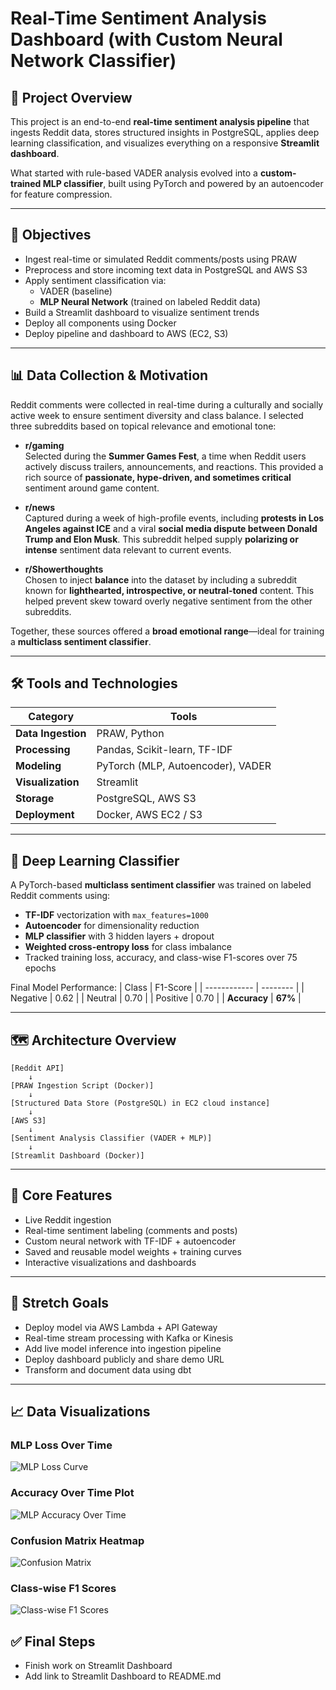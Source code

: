 # **Real-Time Sentiment Analysis Dashboard (with Custom Neural Network Classifier)**

## 🧠 **Project Overview**
This project is an end-to-end **real-time sentiment analysis pipeline** that ingests Reddit data, stores structured insights in PostgreSQL, applies deep learning classification, and visualizes everything on a responsive **Streamlit dashboard**.

What started with rule-based VADER analysis evolved into a **custom-trained MLP classifier**, built using PyTorch and powered by an autoencoder for feature compression.

---

## 🎯 **Objectives**
- Ingest real-time or simulated Reddit comments/posts using PRAW
- Preprocess and store incoming text data in PostgreSQL and AWS S3
- Apply sentiment classification via:
    - VADER (baseline)
    - **MLP Neural Network** (trained on labeled Reddit data)
- Build a Streamlit dashboard to visualize sentiment trends
- Deploy all components using Docker
- Deploy pipeline and dashboard to AWS (EC2, S3)

---

## 📊 **Data Collection & Motivation**
Reddit comments were collected in real-time during a culturally and socially active week to ensure sentiment diversity and class balance. I selected three subreddits based on topical relevance and emotional tone:

- **r/gaming**  
  Selected during the **Summer Games Fest**, a time when Reddit users actively discuss trailers, announcements, and reactions. This provided a rich source of **passionate, hype-driven, and sometimes critical** sentiment around game content.

- **r/news**  
  Captured during a week of high-profile events, including **protests in Los Angeles against ICE** and a viral **social media dispute between Donald Trump and Elon Musk**. This subreddit helped supply **polarizing or intense** sentiment data relevant to current events.

- **r/Showerthoughts**  
  Chosen to inject **balance** into the dataset by including a subreddit known for **lighthearted, introspective, or neutral-toned** content. This helped prevent skew toward overly negative sentiment from the other subreddits.

Together, these sources offered a **broad emotional range**—ideal for training a **multiclass sentiment classifier**.

---

## 🛠️ **Tools and Technologies**

| Category           | Tools                             |
| ------------------ | --------------------------------- |
| **Data Ingestion** | PRAW, Python                      |
| **Processing**     | Pandas, Scikit-learn, TF-IDF      |
| **Modeling**       | PyTorch (MLP, Autoencoder), VADER |
| **Visualization**  | Streamlit                         |
| **Storage**        | PostgreSQL, AWS S3                |
| **Deployment**     | Docker, AWS EC2 / S3              |

---

## 🤖 **Deep Learning Classifier**
A PyTorch-based **multiclass sentiment classifier** was trained on labeled Reddit comments using:
- **TF-IDF** vectorization with `max_features=1000`
- **Autoencoder** for dimensionality reduction
- **MLP classifier** with 3 hidden layers + dropout
- **Weighted cross-entropy loss** for class imbalance
- Tracked training loss, accuracy, and class-wise F1-scores over 75 epochs

Final Model Performance:
| Class        | F1-Score |
| ------------ | -------- |
| Negative     | 0.62     |
| Neutral      | 0.70     |
| Positive     | 0.70     |
| **Accuracy** | **67%**  |

---

## 🗺️ **Architecture Overview**
```text
[Reddit API]
    ↓
[PRAW Ingestion Script (Docker)]
    ↓
[Structured Data Store (PostgreSQL) in EC2 cloud instance]
    ↓
[AWS S3]
    ↓
[Sentiment Analysis Classifier (VADER + MLP)]
    ↓
[Streamlit Dashboard (Docker)]
```

---

## 🚀 **Core Features**
- Live Reddit ingestion
- Real-time sentiment labeling (comments and posts)
- Custom neural network with TF-IDF + autoencoder
- Saved and reusable model weights + training curves
- Interactive visualizations and dashboards

---

## 🌱 **Stretch Goals**
- Deploy model via AWS Lambda + API Gateway
- Real-time stream processing with Kafka or Kinesis
- Add live model inference into ingestion pipeline
- Deploy dashboard publicly and share demo URL
- Transform and document data using dbt

---

## 📈 **Data Visualizations**

### MLP Loss Over Time
![MLP Loss Curve](figures/mlp_loss_curve.png)

### Accuracy Over Time Plot
![MLP Accuracy Over Time](figures/mlp_accuracy_plot.png)

### Confusion Matrix Heatmap
![Confusion Matrix](figures/mlp_confusion_matrix.png)

### Class-wise F1 Scores
![Class-wise F1 Scores](figures/mlp_class_f1_scores.png)


## ✅ **Final Steps**
- Finish work on Streamlit Dashboard
- Add link to Streamlit Dashboard to README.md
